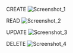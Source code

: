 CREATE
![Screenshot_1](https://user-images.githubusercontent.com/99938869/157805445-235bb6a4-bef7-419f-81b4-b2002ab6c068.png)

READ
![Screenshot_2](https://user-images.githubusercontent.com/99938869/157805531-df4234c1-b7d0-4cfc-bb14-9d984a63d370.png)

UPDATE
![Screenshot_3](https://user-images.githubusercontent.com/99938869/157805576-ee28a91b-15f3-4c44-9957-c7dda7f4fc99.png)

DELETE
![Screenshot_4](https://user-images.githubusercontent.com/99938869/157805608-eac51429-7aee-49e1-ad7d-e8162918c611.png)
